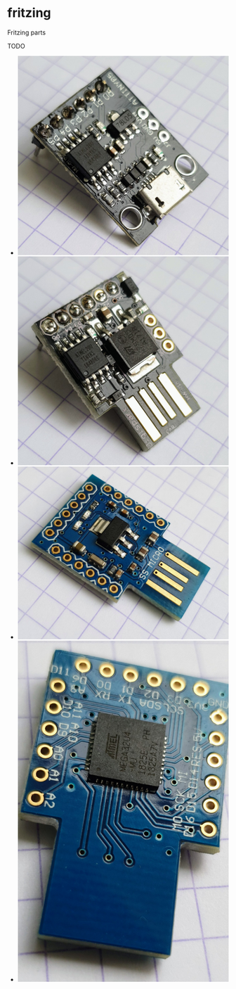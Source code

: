 # fritzing
Fritzing parts

TODO
- ![](ToDo/CM190614-194721009.jpg)
- ![](ToDo/CM190614-194825010.jpg)
- ![](ToDo/CM190614-194855011.jpg)
- ![](ToDo/CM190614-195046013.jpg)

